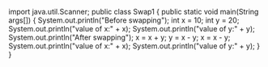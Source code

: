 import java.util.Scanner;
public class Swap1 {
public static void main(String args[]) {
System.out.println(&quot;Before swapping&quot;);
int x = 10;
int y = 20;
System.out.println(&quot;value of x:&quot; + x);
System.out.println(&quot;value of y:&quot; + y);
System.out.println(&quot;After swapping&quot;);
x = x + y;
y = x - y;
x = x - y;
System.out.println(&quot;value of x:&quot; + x);
System.out.println(&quot;value of y:&quot; + y);
}
}
